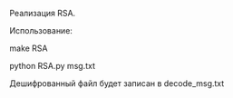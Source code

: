 Реализация RSA.

Использование:

make RSA

python RSA.py msg.txt

Дешифрованный файл будет записан в decode_msg.txt
